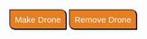 <!DOCTYPE html>
<html>
<head>
	<title>password</title>
	<link rel="stylesheet" href="https://maxcdn.bootstrapcdn.com/font-awesome/4.5.0/css/font-awesome.min.css">

<style>
body {
    background-image: url("MapWorld.png");
    background-repeat:no-repeat;
    background-size: cover;
    overflow:hidden;
}
#generateDrone{
	margin-top: 20px;
	margin-bottom: 20px;
	margin-left: 30px;


}
.styleButton{
	border-top-right-radius: 10px;
	border-bottom-left-radius: 10px;
	font-size: 15px;
	background-color: #e67e22;
	padding: 8px;
	color: white;

}
#counterOfDrone, #rescue{
	font-size: 19px;
	margin-bottom: 20px;
	margin-left: 30px;
	width: 170px;
	padding: 2px;
	background-color: #e67e22;
	color: white;
	padding-left: 7px;
}
#airPort{
	margin-left: 30px;
	margin-top: 20px;
}
</style>

</head>
<body>



<button class="styleButton" id="generateDrone">Make Drone</button>
<button class="styleButton" id="removeDrone">Remove Drone</button>





<script src="https://ajax.googleapis.com/ajax/libs/jquery/1.12.0/jquery.min.js"></script>
<script>


		var counter = 0;
		var RescueCounter = 0;
		
		$("body").append('<div id="counterOfDrone">Counter Of Drone: '+counter+'</div>');
		$("body").append('<div id="rescue">Rescue: '+RescueCounter+'</div>');
		$("body").append('<div id="airPort"></div>');

		function blinker() {
			$(".fa-exclamation-triangle").fadeOut(1000);
	   		$(".fa-exclamation-triangle").fadeIn(1000);
		}

		setInterval(blinker, 2000);

		// button to make your drone and the counter of how many drone that you are making
		$(document).on("click","#generateDrone", function(){

			$("#airPort").append('<div><i class="fa fa-flip-horizontal fa-ambulance" style="font-size:70px; top: 161px; left: 38px; color: #34495e; position: absolute;"></i></div>');
			//$(".fa-ambulance").css("top", "+=80" );
			counter++;
			//console.log("hi"+counter);
			$("#counterOfDrone").text("Counter Of Drone: "+counter);
		});


		// button to remove drone and the counter of drone that has been remove
		$(document).on("click","#removeDrone", function(){

			$(".fa-ambulance").first().remove();

			if (counter <= 0) {
                $("#counterOfDrone").text("Counter Of Drone: 0");
            }else{
				counter--;
				$("#counterOfDrone").text("Counter Of Drone: "+counter);
			}
		});




		var positionX = $(window).width();
		var positionY = $(window).height();

		for(var i = 0; i < 9; i++){
			
			var randomX = Math.floor(Math.random()*positionX);
			var randomY = Math.floor(Math.random()*positionY);
			$("body").append('<div><i class="fa fa-exclamation-triangle" style="font-size:60px; top: '+randomY+'px; left: '+randomX+'px; position: absolute; color: #c0392b"></i></div>');
		

		}

		// give the (this).fa-ambulance a class so you can move it when you click on .fa-exclamation-triangle to see if you have the class
		$(document).on("click",".fa-ambulance", function(){
		
			$(this).addClass("counterDrone");

		});


		// your Rescue point when click on and move the .fa-ambulance if you have the class and remove the same class so it will never move agian.
		$(document).on("click",".fa-exclamation-triangle", function(){

				var p = $(this).position();

					if($(".fa-ambulance").hasClass("counterDrone")) {

							$(".counterDrone").animate({

							top: p.top,
							left: p.left}, 2000);
						
						RescueCounter++;	//add til din "Rescue "+RescueCounter og så print out ikke omvendt !!!
						$("#rescue").text("Rescue: "+RescueCounter);

						$(this).animate({top: 135, left: 180},2000);
						$(this).css({"font-size":"20px"});
						
					}
					
				$(".fa-ambulance").removeClass("counterDrone");
				

		});



</script>



















</body>
</html>

